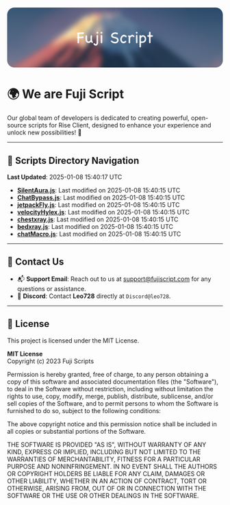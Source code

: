 ![Banner](.github/b.webp)

# 🌍 **We are Fuji Script**

Our global team of developers is dedicated to creating powerful, open-source scripts for Rise Client, designed to enhance your experience and unlock new possibilities! 🌟

---
<!-- SCRIPTS_NAVIGATION_START -->
## 📂 **Scripts Directory Navigation**

**Last Updated**: 2025-01-08 15:40:17 UTC

- **[SilentAura.js](scripts/SilentAura.js)**: Last modified on 2025-01-08 15:40:15 UTC
- **[ChatBypass.js](scripts/ChatBypass.js)**: Last modified on 2025-01-08 15:40:15 UTC
- **[jetpackFly.js](scripts/jetpackFly.js)**: Last modified on 2025-01-08 15:40:15 UTC
- **[velocityHylex.js](scripts/velocityHylex.js)**: Last modified on 2025-01-08 15:40:15 UTC
- **[chestxray.js](scripts/chestxray.js)**: Last modified on 2025-01-08 15:40:15 UTC
- **[bedxray.js](scripts/bedxray.js)**: Last modified on 2025-01-08 15:40:15 UTC
- **[chatMacro.js](scripts/chatMacro.js)**: Last modified on 2025-01-08 15:40:15 UTC

<!-- SCRIPTS_NAVIGATION_END -->

---

## 💬 **Contact Us**  
- 📬 **Support Email**: Reach out to us at [support@fujiscript.com](mailto:support@fujiscript.com) for any questions or assistance.  
- 💬 **Discord**: Contact **Leo728** directly at `Discord@leo728`.

---

## 📜 **License**

This project is licensed under the MIT License.  

**MIT License**  
Copyright (c) 2023 Fuji Scripts  

Permission is hereby granted, free of charge, to any person obtaining a copy of this software and associated documentation files (the "Software"), to deal in the Software without restriction, including without limitation the rights to use, copy, modify, merge, publish, distribute, sublicense, and/or sell copies of the Software, and to permit persons to whom the Software is furnished to do so, subject to the following conditions:  

The above copyright notice and this permission notice shall be included in all copies or substantial portions of the Software.  

THE SOFTWARE IS PROVIDED "AS IS", WITHOUT WARRANTY OF ANY KIND, EXPRESS OR IMPLIED, INCLUDING BUT NOT LIMITED TO THE WARRANTIES OF MERCHANTABILITY, FITNESS FOR A PARTICULAR PURPOSE AND NONINFRINGEMENT. IN NO EVENT SHALL THE AUTHORS OR COPYRIGHT HOLDERS BE LIABLE FOR ANY CLAIM, DAMAGES OR OTHER LIABILITY, WHETHER IN AN ACTION OF CONTRACT, TORT OR OTHERWISE, ARISING FROM, OUT OF OR IN CONNECTION WITH THE SOFTWARE OR THE USE OR OTHER DEALINGS IN THE SOFTWARE.  
